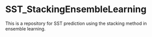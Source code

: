 # SST_StackingEnsembleLearning
This is a repository for SST prediction using the stacking method in ensemble learning.
